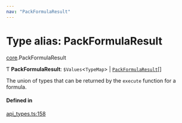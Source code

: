 ```yaml
---
nav: "PackFormulaResult"
---
```

# Type alias: PackFormulaResult

[core](../modules/core.md).PackFormulaResult

Ƭ **PackFormulaResult**: `$Values`<`TypeMap`\> \| [`PackFormulaResult`](core.PackFormulaResult.md)[]

The union of types that can be returned by the `execute` function for a formula.

#### Defined in

[api_types.ts:158](https://github.com/coda/packs-sdk/blob/main/api_types.ts#L158)
